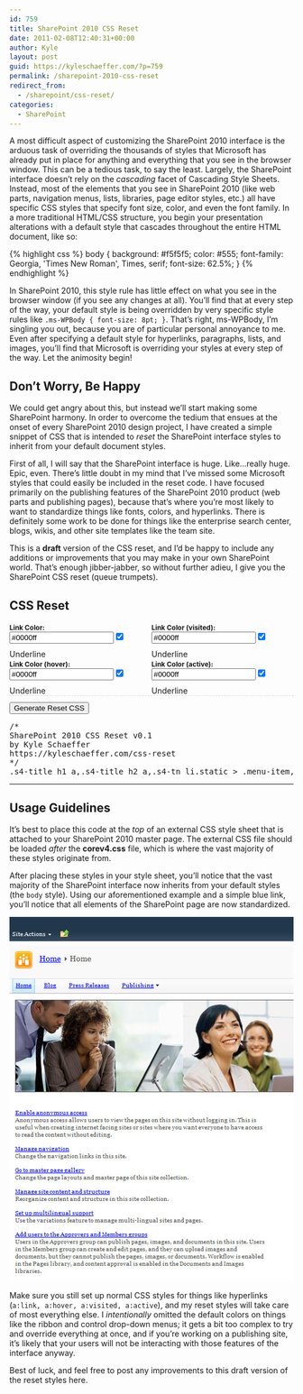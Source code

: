 ```yaml
---
id: 759
title: SharePoint 2010 CSS Reset
date: 2011-02-08T12:40:31+00:00
author: Kyle
layout: post
guid: https://kyleschaeffer.com/?p=759
permalink: /sharepoint-2010-css-reset
redirect_from:
  - /sharepoint/css-reset/
categories:
  - SharePoint
---
```

A most difficult aspect of customizing the SharePoint 2010 interface is the arduous task of overriding the thousands of styles that Microsoft has already put in place for anything and everything that you see in the browser window. This can be a tedious task, to say the least. Largely, the SharePoint interface doesn’t rely on the _cascading_ facet of Cascading Style Sheets. Instead, most of the elements that you see in SharePoint 2010 (like web parts, navigation menus, lists, libraries, page editor styles, etc.) all have specific CSS styles that specify font size, color, and even the font family. In a more traditional HTML/CSS structure, you begin your presentation alterations with a default style that cascades throughout the entire HTML document, like so:

{% highlight css %}
body {
  background: #f5f5f5;
  color: #555;
  font-family: Georgia, 'Times New Roman', Times, serif;
  font-size: 62.5%;
}
{% endhighlight %}

In SharePoint 2010, this style rule has little effect on what you see in the browser window (if you see any changes at all). You’ll find that at every step of the way, your default style is being overridden by very specific style rules like `.ms-WPBody { font-size: 8pt; }`. That’s right, ms-WPBody, I’m singling you out, because you are of particular personal annoyance to me. Even after specifying a default style for hyperlinks, paragraphs, lists, and images, you’ll find that Microsoft is overriding your styles at every step of the way. Let the animosity begin!

## Don’t Worry, Be Happy

We could get angry about this, but instead we’ll start making some SharePoint harmony. In order to overcome the tedium that ensues at the onset of every SharePoint 2010 design project, I have created a simple snippet of CSS that is intended to _reset_ the SharePoint interface styles to inherit from your default document styles.

First of all, I will say that the SharePoint interface is huge. Like&hellip;really huge. Epic, even. There’s little doubt in my mind that I’ve missed some Microsoft styles that could easily be included in the reset code. I have focused primarily on the publishing features of the SharePoint 2010 product (web parts and publishing pages), because that’s where you’re most likely to want to standardize things like fonts, colors, and hyperlinks. There is definitely some work to be done for things like the enterprise search center, blogs, wikis, and other site templates like the team site.

This is a **draft** version of the CSS reset, and I’d be happy to include any additions or improvements that you may make in your own SharePoint world. That’s enough jibber-jabber, so without further adieu, I give you the SharePoint CSS reset (queue trumpets).

## CSS Reset

<div class="color-field"><label class="field-label">Link Color:</label><input id="linkc" type="text" value="#0000ff" /> <input id="linkd" checked="checked" type="checkbox" /> <label for="linkd">Underline</label></div>
<div class="color-field"><label class="field-label">Link Color (visited):</label><input id="visitc" type="text" value="#0000ff" /> <input id="visitd" checked="checked" type="checkbox" /> <label for="visitd">Underline</label></div>
<div class="color-field"><label class="field-label">Link Color (hover):</label><input id="hoverc" type="text" value="#0000ff" /> <input id="hoverd" checked="checked" type="checkbox" /> <label for="hoverd">Underline</label></div>
<div class="color-field"><label class="field-label">Link Color (active):</label><input id="activec" type="text" value="#0000ff" /> <input id="actived" checked="checked" type="checkbox" /> <label for="actived">Underline</label></div>
<div class="color-action"><input id="generate-reset" type="button" value="Generate Reset CSS" /></div>
<pre id="css-reset-pre">/*
SharePoint 2010 CSS Reset v0.1
by Kyle Schaeffer
https://kyleschaeffer.com/css-reset
*/
.s4-title h1 a,.s4-title h2 a,.s4-tn li.static &gt; .menu-item,.ms-WPBody a:link,.link-item a,.link-item a:link,.s4-ql ul.root &gt; li &gt; .menu-item,.s4-qlheader,.s4-ql a.selected,.s4-ql ul.root ul &gt; li &gt; a,.ms-menutoolbar td a,a.ms-addnew,.ms-ltviewselectormenuheader .ms-viewselector a,.ms-ltviewselectormenuheader .ms-viewselectorhover a,.ms-vb a:link,.ms-vb2 a:link,.ms-vb-user a:link,.ms-linksection-level1 ul li a,.ms-WPTitle a{color:#0000ff;text-decoration:underline;}.ms-WPBody a:visited,.link-item a:visited,.s4-qlheader:visited,a.ms-addnew:visited,.ms-ltviewselectormenuheader .ms-viewselector a:visited,.ms-ltviewselectormenuheader .ms-viewselectorhover a:visited,.ms-vb a:visited,.ms-vb2 a:visited,.ms-vb-user a:visited,.ms-linksection-level1 ul li a:visited{color:#0000ff;text-decoration:underline;}.s4-title h1 a:hover,.s4-title h2 a:hover,.s4-tn li.static &gt; a:hover,.s4-toplinks .s4-tn a.selected:hover,.ms-WPBody a:hover,.link-item a:hover,.s4-ql ul &gt; li &gt; a:hover,.s4-ql ul.root &gt; li &gt; a:hover,.s4-qlheader:hover,.ms-rtestate-field a:hover,.s4-ql ul.root ul &gt; li &gt; a:hover,.ms-menutoolbar td a:hover,.ms-vh a:hover,.ms-vh2 a:hover,a.ms-addnew:hover,.ms-ltviewselectormenuheader .ms-viewselector a:hover,.ms-ltviewselectormenuheader .ms-viewselectorhover a:hover,a.ms-toolbar:hover,.ms-vh2-nofilter a:hover,.ms-vh2-nofilter-notextalign a:hover,.ms-vb a:hover,.ms-vb2 a:hover,.ms-vb-user a:hover,.ms-linksection-level1 ul li a:hover,.ms-propertysheet a:hover,.ms-sectionheader a:hover,.ms-disc a:hover{color:#0000ff;text-decoration:underline;}.link-item a:active,a.ms-addnew:active,.ms-ltviewselectormenuheader .ms-viewselector a:active,.ms-ltviewselectormenuheader .ms-viewselectorhover a:active,.ms-vb a:active,.ms-vb2 a:active,.ms-vb-user a:active,.ms-linksection-level1 ul li a:active{color:#0000ff;text-decoration:underline;}.s4-ql a.selected,.ms-viewlsts .ms-vb2 &gt; a,.ms-addnew a,.ms-selectorlink a,.ms-selectorlink a:visited,.ms-navitem a:link{color:#0000ff!important;text-decoration:underline!important;}.s4-ql a.selected:visited,.ms-viewlsts .ms-vb2 &gt; a:visited,.ms-addnew a:visited,.ms-navitem a:visited{color:#0000ff!important;text-decoration:underline!important;}.s4-ql a.selected:hover,.ms-viewlsts .ms-vb2 &gt; a:hover,.ms-addnew a:hover,tr.s4-itm-hover a:hover,tr.ms-itmhover a:hover,.ms-selectorlink a:hover,.ms-navitem a:hover,.ms-WPTitle a:hover{color:#0000ff!important;text-decoration:underline!important;}.s4-ql a.selected:active,.ms-viewlsts .ms-vb2 &gt; a:active,.ms-addnew a:active,.ms-navitem a:active{color:#0000ff!important;text-decoration:underline!important;}.ms-cui-ribbon,.ms-cui-menu,.ms-siteactionsmenuinner,.ms-siteactionsmenuhover,.ms-welcomeMenu,div.ms-MenuUIPopupBody.ms-MenuUIPopupScreen,div.ms-MenuUIPopupBody.ms-MenuUIPopupScreen div.ms-MenuUIPopupInner,div.ms-MenuUIPopupBody.ms-MenuUIPopupScreen div.ms-MenuUIPopupInner div,.ms-cui-toolbar-toolbar,.s4-titletable,.ms-socialNotif-Container,.ms-sbplain,.ms-sbtable,body #pageStatusBar,.link-item,.link-item a,.link-item a:link,.ms-WPBody,.ms-menutoolbar td a,.ms-toolbar,.ms-listheaderlabel,.ms-viewselector,.ms-viewselectortext,.ms-viewselectorhover,.ms-vh2-nofilter,.ms-vh2-nofilter-notextalign,.ms-vh,.ms-vh2,.ms-vh-icon,.ms-vh-icon-empty,.ms-vhImage,.ms-gb,.ms-gb2,.ms-gbload,.ms-vb,.ms-vb2,.ms-vb-tall,.ms-vb-user,.ms-vh2-nograd,.ms-vh3-nograd,.ms-vh2-nograd-icon,.ms-vh2-nofilter-icon,.ms-pb,.ms-pb-selected,.ms-ph,td.ms-vb,a.ms-addnew,.ms-ltviewselectormenuheader .ms-viewselector a,.ms-ltviewselectormenuheader .ms-viewselectorhover a,th.ms-vh,td.ms-vb,.ms-dlgTitleText,.ms-formlabel,.ms-descriptiontext,.ms-formtoolbar,select,.ms-input,.ms-long,.ms-inputuserfield,.ms-toolbarContainer,div.ms-formfieldlabelcontainer span.ms-formfieldlabel,.ms-formfieldlabelcontainer,.description,.ms-sectionheader,.ms-linksection-level1,.ms-pageinformation h3.ms-standardheader,table.ms-pageinformation,table.ms-createpageinformation,.ms-pageinformation table td,.ms-createpageinformation table td,.ms-linksectionheader,th .ms-vb,.ms-vh2-nofilter-icon,th.ms-vh2-nograd,th.ms-vh2-nograd-icon,.ms-propertysheet,.ms-formdescription,.ms-paging,.ms-listedit .ms-standardheader,.ms-listedit .ms-linksectionheader,.ms-listedit .ms-linksectionheader .ms-standardheader,.ms-listedit table.ms-pageinformation,.ms-listedit .ms-pageinformation table td,.ms-listedit .ms-propertysheet,.ms-listedit .ms-descriptiontext,.ms-SPZoneLabel,.ms-SPButton,.ms-wpadder-sectionhead,.ms-wpadder-wpname,.ms-wpadder-categoryColumn,.ms-wpadder-categoryColumn td,.ms-wpadder-items,.ms-wpadder-upload input,.ms-wpadder-upload button,.ms-wpadder-tabTable th,.ms-wpadder-description,.ms-wpadder-zoneArea button,.ms-WPTitle,.link-item-large,.link-item-large a,.link-item-large a:link,div.title-With-Background a,div.title-With-Background a:link,div.title-With-Background a:hover,div.title-With-Background a:visited,div.title-With-Background a:active,.headertitle,.headertitle a,.headertitle a:link,.level-item,.level-item a,.level-item a:link,.headertitle-band,.headertitle-band a,.headertitle-band a:link,.headertitle-large,.headertitle-large a,.headertitle-large a:link,.headertitle-small,.headertitle-small a,.headertitle-small a:link,.level-description,.ms-WPBody td,.medium,groupheader,.ms-rtelong,.ms-longer,.ms-rtelonger,.ms-radiotext,.ms-rtedropdown,.ms-lookuptypeintextbox,.ms-rtefield,table.ms-disc td,table tr td.ms-disc-bordered-noleft,.ms-formbodysurvey,.ms-gridCol,.ms-gridT1,.ms-surveyVBarT,.ms-surveyVBarTC,.ms-surveyTotal{font-family:inherit;}.ms-selectorlink a,.ms-selectorlink a:visited{font-family:inherit!important;}.ms-cui-ribbon,.ms-cui-menu,.ms-siteactionsmenu,.s4-breadcrumb-menu,.ms-cui-TabRowLeft,.ms-cui-toolbar-toolbar,.ms-MenuUILabel,.ms-MenuUILabelRtL,.ms-menuuilabelcompact,.ms-menuuilabelcompactRtl,div.ms-MenuUIPopupScreen div.ms-MenuUIPopupInner div.ms-MenuUILarge ul.ms-MenuUIUL div.ms-MenuUIULItem a.ms-MenuUIULLink,div.ms-MenuUIPopupScreen div.ms-MenuUIPopupInner div.ms-MenuUILargeRtL ul.ms-MenuUIUL div.ms-MenuUIULItem a.ms-MenuUIULLink,.s4-search input.ms-sbplain,.ms-sbplain,.s4-search input,.link-item,.link-item a,.link-item a:link,.ms-WPBody,.s4-ql ul.root &gt; li &gt; .menu-item,.s4-qlheader,.s4-qlheader:visited,.ms-menutoolbar td a,.ms-toolbar,.ms-listheaderlabel,.ms-viewselector,.ms-viewselectortext,.ms-viewselectorhover,.ms-vh2-nofilter,.ms-vh2-nofilter-notextalign,.ms-vh,.ms-vh2,.ms-vh-icon,.ms-vh-icon-empty,.ms-vhImage,.ms-gb,.ms-gb2,.ms-gbload,.ms-vb,.ms-vb2,.ms-vb-tall,.ms-vb-user,.ms-vh2-nograd,.ms-vh3-nograd,.ms-vh2-nograd-icon,.ms-vh2-nofilter-icon,.ms-pb,.ms-pb-selected,.ms-ph,td.ms-vb,a.ms-addnew,.ms-ltviewselectormenuheader .ms-viewselector a,.ms-ltviewselectormenuheader .ms-viewselectorhover a,th.ms-vh,td.ms-vb,.s4-titletable,.ms-dlgTitleText,.ms-descriptiontext,.ms-formtoolbar,select,.ms-input,.ms-long,.ms-dtinput,.ms-dttimeinput,.ms-inputuserfield,.ms-toolbarContainer,div.ms-formfieldlabelcontainer span.ms-formfieldlabel,.ms-formfieldlabelcontainer,.description,.ms-linksection-level1 h3,.ms-linksection-level1 ul li a,.ms-pageinformation h3.ms-standardheader,table.ms-pageinformation,table.ms-createpageinformation,.ms-pageinformation table td,.ms-createpageinformation table td,th .ms-vb,.ms-vh2-nofilter-icon,th.ms-vh2-nograd,th.ms-vh2-nograd-icon,.ms-formdescription,.ms-authoringcontrols,.ms-paging,.ms-listedit .ms-standardheader,.ms-listedit .ms-linksectionheader,.ms-listedit .ms-linksectionheader .ms-standardheader,.ms-linksectionheader,.ms-SPZoneLabel,.ms-SPButton,.ms-wpadder-categoryColumn,.ms-wpadder-categoryColumn td,.ms-wpadder-items,.ms-wpadder-upload input,.ms-wpadder-upload button,.ms-wpadder-tabTable th,.ms-wpadder-description,.ms-wpadder-zoneArea button,.ms-WPTitle,.level-item,.level-item a,.level-item a:link,.level-description,.headertitle,.ms-WPBody td,.medium,groupheader,.ms-rtelong,.ms-longer,.ms-rtelonger,.ms-radiotext,.ms-rtedropdown,.ms-lookuptypeintextbox,.ms-rtefield,table.ms-disc td,table tr td.ms-disc-bordered-noleft,.ms-gridCol{font-size:1em;}.s4-title h2,.ms-socialNotif-text,.s4-search select.ms-sbscopes,.s4-search input.ms-sbplain,.article-content,.welcome-content,.s4-title .s4-pagedescription,.s4-title .s4uniqpermdescription,.ms-toolbar,.ms-listheaderlabel,.ms-gb .ms-standardheader,.ms-standardheader,.ms-gb,.ms-gb2,.ms-gbload,.ms-vb-tall,.ms-vb-user,.ms-pb,.ms-pb-selected td,.ms-vb,.ms-vb2,.ms-viewlsts-noitems &gt; b,.s4-specialNavLinkList a:hover &gt; span.ms-splinkbutton-text,.ms-vh2-nofilter,.ms-vh2-nofilter-notextalign,.ms-formlabel,.ms-descriptiontext,.ms-formtoolbar,.ms-toolbarContainer,.description,.link-item,.ms-sectionheader,.ms-linksection-level1 h3,.ms-pageinformation h3.ms-standardheader,.ms-linksectionheader .ms-standardheader,.ms-linksectionheader,.ms-pageinformation th,.ms-createpageinformation th,th .ms-vb,.ms-vh2-nofilter-icon,th.ms-vh2-nograd,th.ms-vh2-nograd-icon,.ms-vh,.ms-vh2,.ms-vh-icon-empty,.ms-vhImage,.ms-vh2-nograd,.ms-vh3-nograd,.ms-vh2-nograd-icon,.ms-vh2-nofilter-icon,.ms-ph,.ms-propertysheet,.ms-pageinformation table td,.ms-createpageinformation table td,.ms-bottompaging .ms-paging,.ms-paging,.ms-listedit .ms-standardheader,.ms-listedit .ms-linksectionheader,.ms-listedit .ms-linksectionheader .ms-standardheader,.ms-listedit .ms-gb .ms-vh2-nofilter,.ms-listedit .ms-gb .ms-vh2,.tmt-name,.ms-SPZoneTitle,.ms-SPZoneLabel,.ms-rteElement-P,.level-description,.headertitle,.medium,groupheader,.ms-rtefield,table.ms-disc td{color:inherit;}.ms-viewlsts th.ms-vh2-nofilter{color:inherit!important;}.ms-cui-ribbon a:link,.ms-cui-ribbon a:visited,.ms-cui-ribbon a:hover,.ms-cui-ribbon a:active,.ms-cui-menu a:link,.ms-cui-menu a:visited,.ms-cui-menu a:hover,.ms-cui-menu a:active,.ms-siteactionsmenu &gt; span &gt; a,.ms-menutoolbar td a,.ms-menutoolbar td a:hover,.s4-specialNavLinkList a:hover &gt; span.ms-splinkbutton-text,a.ms-socialNotif{text-decoration:none;}</pre>
<script type='text/javascript' src='//ajax.googleapis.com/ajax/libs/jquery/1.10.2/jquery.min.js?ver=1.10.2'></script>
<script type="text/javascript">var defaultScript="/*\nSharePoint 2010 CSS Reset v0.1\nby Kyle Schaeffer\nhttps://kyleschaeffer.com/css-reset\n*/\n.s4-title h1 a,.s4-title h2 a,.s4-tn li.static > .menu-item,.ms-WPBody a:link,.link-item a,.link-item a:link,.s4-ql ul.root > li > .menu-item,.s4-qlheader,.s4-ql a.selected,.s4-ql ul.root ul > li > a,.ms-menutoolbar td a,a.ms-addnew,.ms-ltviewselectormenuheader .ms-viewselector a,.ms-ltviewselectormenuheader .ms-viewselectorhover a,.ms-vb a:link,.ms-vb2 a:link,.ms-vb-user a:link,.ms-linksection-level1 ul li a,.ms-WPTitle a{color:%linkc%;text-decoration:%linkd%;}.ms-WPBody a:visited,.link-item a:visited,.s4-qlheader:visited,a.ms-addnew:visited,.ms-ltviewselectormenuheader .ms-viewselector a:visited,.ms-ltviewselectormenuheader .ms-viewselectorhover a:visited,.ms-vb a:visited,.ms-vb2 a:visited,.ms-vb-user a:visited,.ms-linksection-level1 ul li a:visited{color:%visitc%;text-decoration:%visitd%;}.s4-title h1 a:hover,.s4-title h2 a:hover,.s4-tn li.static > a:hover,.s4-toplinks .s4-tn a.selected:hover,.ms-WPBody a:hover,.link-item a:hover,.s4-ql ul > li > a:hover,.s4-ql ul.root > li > a:hover,.s4-qlheader:hover,.ms-rtestate-field a:hover,.s4-ql ul.root ul > li > a:hover,.ms-menutoolbar td a:hover,.ms-vh a:hover,.ms-vh2 a:hover,a.ms-addnew:hover,.ms-ltviewselectormenuheader .ms-viewselector a:hover,.ms-ltviewselectormenuheader .ms-viewselectorhover a:hover,a.ms-toolbar:hover,.ms-vh2-nofilter a:hover,.ms-vh2-nofilter-notextalign a:hover,.ms-vb a:hover,.ms-vb2 a:hover,.ms-vb-user a:hover,.ms-linksection-level1 ul li a:hover,.ms-propertysheet a:hover,.ms-sectionheader a:hover,.ms-disc a:hover{color:%hoverc%;text-decoration:%hoverd%;}.link-item a:active,a.ms-addnew:active,.ms-ltviewselectormenuheader .ms-viewselector a:active,.ms-ltviewselectormenuheader .ms-viewselectorhover a:active,.ms-vb a:active,.ms-vb2 a:active,.ms-vb-user a:active,.ms-linksection-level1 ul li a:active{color:%activec%;text-decoration:%actived%;}.s4-ql a.selected,.ms-viewlsts .ms-vb2 > a,.ms-addnew a,.ms-selectorlink a,.ms-selectorlink a:visited,.ms-navitem a:link{color:%linkc%!important;text-decoration:%linkd%!important;}.s4-ql a.selected:visited,.ms-viewlsts .ms-vb2 > a:visited,.ms-addnew a:visited,.ms-navitem a:visited{color:%visitc%!important;text-decoration:%visitd%!important;}.s4-ql a.selected:hover,.ms-viewlsts .ms-vb2 > a:hover,.ms-addnew a:hover,tr.s4-itm-hover a:hover,tr.ms-itmhover a:hover,.ms-selectorlink a:hover,.ms-navitem a:hover,.ms-WPTitle a:hover{color:%hoverc%!important;text-decoration:%hoverd%!important;}.s4-ql a.selected:active,.ms-viewlsts .ms-vb2 > a:active,.ms-addnew a:active,.ms-navitem a:active{color:%activec%!important;text-decoration:%actived%!important;}.ms-cui-ribbon,.ms-cui-menu,.ms-siteactionsmenuinner,.ms-siteactionsmenuhover,.ms-welcomeMenu,div.ms-MenuUIPopupBody.ms-MenuUIPopupScreen,div.ms-MenuUIPopupBody.ms-MenuUIPopupScreen div.ms-MenuUIPopupInner,div.ms-MenuUIPopupBody.ms-MenuUIPopupScreen div.ms-MenuUIPopupInner div,.ms-cui-toolbar-toolbar,.s4-titletable,.ms-socialNotif-Container,.ms-sbplain,.ms-sbtable,body #pageStatusBar,.link-item,.link-item a,.link-item a:link,.ms-WPBody,.ms-menutoolbar td a,.ms-toolbar,.ms-listheaderlabel,.ms-viewselector,.ms-viewselectortext,.ms-viewselectorhover,.ms-vh2-nofilter,.ms-vh2-nofilter-notextalign,.ms-vh,.ms-vh2,.ms-vh-icon,.ms-vh-icon-empty,.ms-vhImage,.ms-gb,.ms-gb2,.ms-gbload,.ms-vb,.ms-vb2,.ms-vb-tall,.ms-vb-user,.ms-vh2-nograd,.ms-vh3-nograd,.ms-vh2-nograd-icon,.ms-vh2-nofilter-icon,.ms-pb,.ms-pb-selected,.ms-ph,td.ms-vb,a.ms-addnew,.ms-ltviewselectormenuheader .ms-viewselector a,.ms-ltviewselectormenuheader .ms-viewselectorhover a,th.ms-vh,td.ms-vb,.ms-dlgTitleText,.ms-formlabel,.ms-descriptiontext,.ms-formtoolbar,select,.ms-input,.ms-long,.ms-inputuserfield,.ms-toolbarContainer,div.ms-formfieldlabelcontainer span.ms-formfieldlabel,.ms-formfieldlabelcontainer,.description,.ms-sectionheader,.ms-linksection-level1,.ms-pageinformation h3.ms-standardheader,table.ms-pageinformation,table.ms-createpageinformation,.ms-pageinformation table td,.ms-createpageinformation table td,.ms-linksectionheader,th .ms-vb,.ms-vh2-nofilter-icon,th.ms-vh2-nograd,th.ms-vh2-nograd-icon,.ms-propertysheet,.ms-formdescription,.ms-paging,.ms-listedit .ms-standardheader,.ms-listedit .ms-linksectionheader,.ms-listedit .ms-linksectionheader .ms-standardheader,.ms-listedit table.ms-pageinformation,.ms-listedit .ms-pageinformation table td,.ms-listedit .ms-propertysheet,.ms-listedit .ms-descriptiontext,.ms-SPZoneLabel,.ms-SPButton,.ms-wpadder-sectionhead,.ms-wpadder-wpname,.ms-wpadder-categoryColumn,.ms-wpadder-categoryColumn td,.ms-wpadder-items,.ms-wpadder-upload input,.ms-wpadder-upload button,.ms-wpadder-tabTable th,.ms-wpadder-description,.ms-wpadder-zoneArea button,.ms-WPTitle,.link-item-large,.link-item-large a,.link-item-large a:link,div.title-With-Background a,div.title-With-Background a:link,div.title-With-Background a:hover,div.title-With-Background a:visited,div.title-With-Background a:active,.headertitle,.headertitle a,.headertitle a:link,.level-item,.level-item a,.level-item a:link,.headertitle-band,.headertitle-band a,.headertitle-band a:link,.headertitle-large,.headertitle-large a,.headertitle-large a:link,.headertitle-small,.headertitle-small a,.headertitle-small a:link,.level-description,.ms-WPBody td,.medium,groupheader,.ms-rtelong,.ms-longer,.ms-rtelonger,.ms-radiotext,.ms-rtedropdown,.ms-lookuptypeintextbox,.ms-rtefield,table.ms-disc td,table tr td.ms-disc-bordered-noleft,.ms-formbodysurvey,.ms-gridCol,.ms-gridT1,.ms-surveyVBarT,.ms-surveyVBarTC,.ms-surveyTotal{font-family:inherit;}.ms-selectorlink a,.ms-selectorlink a:visited{font-family:inherit!important;}.ms-cui-ribbon,.ms-cui-menu,.ms-siteactionsmenu,.s4-breadcrumb-menu,.ms-cui-TabRowLeft,.ms-cui-toolbar-toolbar,.ms-MenuUILabel,.ms-MenuUILabelRtL,.ms-menuuilabelcompact,.ms-menuuilabelcompactRtl,div.ms-MenuUIPopupScreen div.ms-MenuUIPopupInner div.ms-MenuUILarge ul.ms-MenuUIUL div.ms-MenuUIULItem a.ms-MenuUIULLink,div.ms-MenuUIPopupScreen div.ms-MenuUIPopupInner div.ms-MenuUILargeRtL ul.ms-MenuUIUL div.ms-MenuUIULItem a.ms-MenuUIULLink,.s4-search input.ms-sbplain,.ms-sbplain,.s4-search input,.link-item,.link-item a,.link-item a:link,.ms-WPBody,.s4-ql ul.root > li > .menu-item,.s4-qlheader,.s4-qlheader:visited,.ms-menutoolbar td a,.ms-toolbar,.ms-listheaderlabel,.ms-viewselector,.ms-viewselectortext,.ms-viewselectorhover,.ms-vh2-nofilter,.ms-vh2-nofilter-notextalign,.ms-vh,.ms-vh2,.ms-vh-icon,.ms-vh-icon-empty,.ms-vhImage,.ms-gb,.ms-gb2,.ms-gbload,.ms-vb,.ms-vb2,.ms-vb-tall,.ms-vb-user,.ms-vh2-nograd,.ms-vh3-nograd,.ms-vh2-nograd-icon,.ms-vh2-nofilter-icon,.ms-pb,.ms-pb-selected,.ms-ph,td.ms-vb,a.ms-addnew,.ms-ltviewselectormenuheader .ms-viewselector a,.ms-ltviewselectormenuheader .ms-viewselectorhover a,th.ms-vh,td.ms-vb,.s4-titletable,.ms-dlgTitleText,.ms-descriptiontext,.ms-formtoolbar,select,.ms-input,.ms-long,.ms-dtinput,.ms-dttimeinput,.ms-inputuserfield,.ms-toolbarContainer,div.ms-formfieldlabelcontainer span.ms-formfieldlabel,.ms-formfieldlabelcontainer,.description,.ms-linksection-level1 h3,.ms-linksection-level1 ul li a,.ms-pageinformation h3.ms-standardheader,table.ms-pageinformation,table.ms-createpageinformation,.ms-pageinformation table td,.ms-createpageinformation table td,th .ms-vb,.ms-vh2-nofilter-icon,th.ms-vh2-nograd,th.ms-vh2-nograd-icon,.ms-formdescription,.ms-authoringcontrols,.ms-paging,.ms-listedit .ms-standardheader,.ms-listedit .ms-linksectionheader,.ms-listedit .ms-linksectionheader .ms-standardheader,.ms-linksectionheader,.ms-SPZoneLabel,.ms-SPButton,.ms-wpadder-categoryColumn,.ms-wpadder-categoryColumn td,.ms-wpadder-items,.ms-wpadder-upload input,.ms-wpadder-upload button,.ms-wpadder-tabTable th,.ms-wpadder-description,.ms-wpadder-zoneArea button,.ms-WPTitle,.level-item,.level-item a,.level-item a:link,.level-description,.headertitle,.ms-WPBody td,.medium,groupheader,.ms-rtelong,.ms-longer,.ms-rtelonger,.ms-radiotext,.ms-rtedropdown,.ms-lookuptypeintextbox,.ms-rtefield,table.ms-disc td,table tr td.ms-disc-bordered-noleft,.ms-gridCol{font-size:1em;}.s4-title h2,.ms-socialNotif-text,.s4-search select.ms-sbscopes,.s4-search input.ms-sbplain,.article-content,.welcome-content,.s4-title .s4-pagedescription,.s4-title .s4uniqpermdescription,.ms-toolbar,.ms-listheaderlabel,.ms-gb .ms-standardheader,.ms-standardheader,.ms-gb,.ms-gb2,.ms-gbload,.ms-vb-tall,.ms-vb-user,.ms-pb,.ms-pb-selected td,.ms-vb,.ms-vb2,.ms-viewlsts-noitems > b,.s4-specialNavLinkList a:hover > span.ms-splinkbutton-text,.ms-vh2-nofilter,.ms-vh2-nofilter-notextalign,.ms-formlabel,.ms-descriptiontext,.ms-formtoolbar,.ms-toolbarContainer,.description,.link-item,.ms-sectionheader,.ms-linksection-level1 h3,.ms-pageinformation h3.ms-standardheader,.ms-linksectionheader .ms-standardheader,.ms-linksectionheader,.ms-pageinformation th,.ms-createpageinformation th,th .ms-vb,.ms-vh2-nofilter-icon,th.ms-vh2-nograd,th.ms-vh2-nograd-icon,.ms-vh,.ms-vh2,.ms-vh-icon-empty,.ms-vhImage,.ms-vh2-nograd,.ms-vh3-nograd,.ms-vh2-nograd-icon,.ms-vh2-nofilter-icon,.ms-ph,.ms-propertysheet,.ms-pageinformation table td,.ms-createpageinformation table td,.ms-bottompaging .ms-paging,.ms-paging,.ms-listedit .ms-standardheader,.ms-listedit .ms-linksectionheader,.ms-listedit .ms-linksectionheader .ms-standardheader,.ms-listedit .ms-gb .ms-vh2-nofilter,.ms-listedit .ms-gb .ms-vh2,.tmt-name,.ms-SPZoneTitle,.ms-SPZoneLabel,.ms-rteElement-P,.level-description,.headertitle,.medium,groupheader,.ms-rtefield,table.ms-disc td{color:inherit;}.ms-viewlsts th.ms-vh2-nofilter{color:inherit!important;}.ms-cui-ribbon a:link,.ms-cui-ribbon a:visited,.ms-cui-ribbon a:hover,.ms-cui-ribbon a:active,.ms-cui-menu a:link,.ms-cui-menu a:visited,.ms-cui-menu a:hover,.ms-cui-menu a:active,.ms-siteactionsmenu > span > a,.ms-menutoolbar td a,.ms-menutoolbar td a:hover,.s4-specialNavLinkList a:hover > span.ms-splinkbutton-text,a.ms-socialNotif{text-decoration:none;}";
jQuery('#css-reset-pre').hide();
jQuery('#generate-reset').click(function(){
var theNewScript=defaultScript.replace(/%linkc%/gi,jQuery('#linkc').val());
if(jQuery('#linkd').attr('checked')){theNewScript=theNewScript.replace(/%linkd%/gi,'underline');}else{theNewScript=theNewScript.replace(/%linkd%/gi,'none');}
var theNewScript=theNewScript.replace(/%visitc%/gi,jQuery('#visitc').val());
if(jQuery('#visitd').attr('checked')){theNewScript=theNewScript.replace(/%visitd%/gi,'underline');}else{theNewScript=theNewScript.replace(/%visitd%/gi,'none');}
var theNewScript=theNewScript.replace(/%hoverc%/gi,jQuery('#hoverc').val());
if(jQuery('#hoverd').attr('checked')){theNewScript=theNewScript.replace(/%hoverd%/gi,'underline');}else{theNewScript=theNewScript.replace(/%hoverd%/gi,'none');}
var theNewScript=theNewScript.replace(/%activec%/gi,jQuery('#activec').val());
if(jQuery('#actived').attr('checked')){theNewScript=theNewScript.replace(/%actived%/gi,'underline');}else{theNewScript=theNewScript.replace(/%actived%/gi,'none');}
if(jQuery('#css-reset-box').size() == 0){jQuery('#css-reset-pre').after('<textarea id="css-reset-box">');}
jQuery('#css-reset-box').val(theNewScript);
});</script>
<style type="text/css">.color-field{width:45%;margin:0 5% 0 0;float:left;}.color-field label.field-label{font-size:0.85em;font-weight:bold;}.color-field input{margin:0 0 0.75em 0;}.color-action{clear:both;padding: 0.75em 0 0 0;border-top:1px #ddd dashed;}#css-reset-box{display:block;height:30em;font-family:Courier,'Courier New',monospace;margin:1em 0 0 0;}</style>

---

## Usage Guidelines

It’s best to place this code at the _top_ of an external CSS style sheet that is attached to your SharePoint 2010 master page. The external CSS file should be loaded _after_ the **corev4.css** file, which is where the vast majority of these styles originate from.

After placing these styles in your style sheet, you’ll notice that the vast majority of the SharePoint interface now inherits from your default styles (the `body` style). Using our aforementioned example and a simple blue link, you’ll notice that all elements of the SharePoint page are now standardized.

![SharePoint CSS Reset in Action](/assets/img/sharepoint-css-reset-link-colors.jpg "SharePoint CSS Reset in Action")

Make sure you still set up normal CSS styles for things like hyperlinks (`a:link, a:hover, a:visited, a:active`), and my reset styles will take care of most everything else. I _intentionally_ omitted the default colors on things like the ribbon and control drop-down menus; it gets a bit too complex to try and override everything at once, and if you’re working on a publishing site, it’s likely that your users will not be interacting with those features of the interface anyway.

Best of luck, and feel free to post any improvements to this draft version of the reset styles here.
